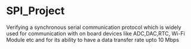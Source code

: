 # SPI_Project

Verifying a synchronous serial communication protocol which is widely used for communication with on board devices like ADC,DAC,RTC, Wi-Fi Module etc and for its ability
to have a data transfer rate upto 10 Mbps

